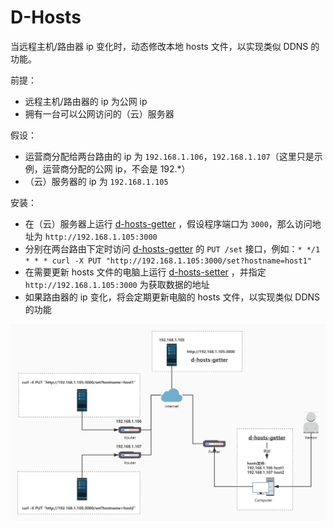 # D-Hosts

当远程主机/路由器 ip 变化时，动态修改本地 hosts 文件，以实现类似 DDNS 的功能。

前提：

- 远程主机/路由器的 ip 为公网 ip
- 拥有一台可以公网访问的（云）服务器

假设：

- 运营商分配给两台路由的 ip 为 `192.168.1.106`，`192.168.1.107`（这里只是示例，运营商分配的公网 ip，不会是 192.*）
- （云）服务器的 ip 为 `192.168.1.105`

安装：

- 在（云）服务器上运行 [d-hosts-getter](https://github.com/zhizuqiu/d-hosts/tree/master/cmd/d-hosts-getter) ，假设程序端口为 `3000`，那么访问地址为 `http://192.168.1.105:3000`
- 分别在两台路由下定时访问 [d-hosts-getter](https://github.com/zhizuqiu/d-hosts/tree/master/cmd/d-hosts-getter) 的 `PUT /set` 接口，例如：`* */1 * * * curl -X PUT "http://192.168.1.105:3000/set?hostname=host1"`
- 在需要更新 hosts 文件的电脑上运行 [d-hosts-setter](https://github.com/zhizuqiu/d-hosts/tree/master/cmd/d-hosts-setter) ，并指定 `http://192.168.1.105:3000` 为获取数据的地址
- 如果路由器的 ip 变化，将会定期更新电脑的 hosts 文件，以实现类似 DDNS 的功能 

![d-hosts](d-hosts.jpg)